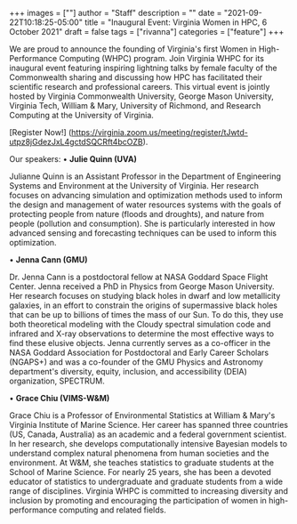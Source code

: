 +++
images = [""]
author = "Staff"
description = ""
date = "2021-09-22T10:18:25-05:00"
title = "Inaugural Event: Virginia Women in HPC, 6 October 2021"
draft = false
tags = ["rivanna"]
categories = ["feature"]
+++

We are proud to announce the founding of Virginia's first Women in High-Performance Computing (WHPC) program. Join Virginia WHPC for its inaugural event featuring inspiring lightning talks by female faculty of the Commonwealth sharing and discussing how HPC has facilitated their scientific research and professional careers. This virtual event is jointly hosted by Virginia Commonwealth University, George Mason University, Virginia Tech, William & Mary, University of Richmond, and Research Computing at the University of Virginia.

[Register Now!] (https://virginia.zoom.us/meeting/register/tJwtd-utpz8jGdezJxL4gctdSQCRft4bcOZB).

Our speakers:
•	<b>Julie Quinn (UVA)</b>

Julianne Quinn is an Assistant Professor in the Department of Engineering Systems and Environment at the University of Virginia. Her research focuses on advancing simulation and optimization methods used to inform the design and management of water resources systems with the goals of protecting people from nature (floods and droughts), and nature from people (pollution and consumption). She is particularly interested in how advanced sensing and forecasting techniques can be used to inform this optimization.

•	<b>Jenna Cann (GMU)</b>

Dr. Jenna Cann is a postdoctoral fellow at NASA Goddard Space Flight Center. Jenna received a PhD in Physics from George Mason University. Her research focuses on studying black holes in dwarf and low metallicity galaxies, in an effort to constrain the origins of supermassive black holes that can be up to billions of times the mass of our Sun. To do this, they use both theoretical modeling with the Cloudy spectral simulation code and infrared and X-ray observations to determine the most effective ways to find these elusive objects. Jenna currently serves as a co-officer in the NASA Goddard Association for Postdoctoral and Early Career Scholars (NGAPS+) and was a co-founder of the GMU Physics and Astronomy department's diversity, equity, inclusion, and accessibility (DEIA) organization, SPECTRUM.

•	<b>Grace Chiu (VIMS-W&M)</b>

Grace Chiu is a Professor of Environmental Statistics at William & Mary's Virginia Institute of Marine Science. Her career has spanned three countries (US, Canada, Australia) as an academic and a federal government scientist. In her research, she develops computationally intensive Bayesian models to understand complex natural phenomena from human societies and the environment. At W&M, she teaches statistics to graduate students at the School of Marine Science. For nearly 25 years, she has been a devoted educator of statistics to undergraduate and graduate students from a wide range of disciplines.
Virginia WHPC is committed to increasing diversity and inclusion by promoting and encouraging the participation of women in high-performance computing and related fields. 
